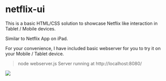 netflix-ui
==========

This is a basic HTML/CSS solution to showcase Netflix like interaction in Tablet / Mobile devices. 

Similar to Netflix App on iPad.

For your convenience, I have included basic webserver for you to try it on your Mobile / Tablet device.

>node webserver.js
Server running at http://localhost:8080/


<img src="https://dl.dropboxusercontent.com/u/5969533/NetflixUI.png"/>

